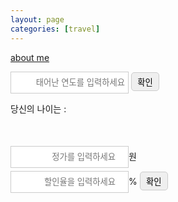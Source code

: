 ```yaml
---
layout: page
categories: [travel]
---
```


<a href="/aboutme.html">about me</a>

<script src="/js/jquery-3.5.1.min.js"></script>
<style>
    *{
        margin: 0;
        padding: 0;
    }
    input{
        border: 1px solid #ccc;
        height: 35px;
        padding: 0 5px;
        text-align: right;
    }
    button{
        width: 45px;
        height: 30px;
        border: 1px solid #ccc;
        border-radius: 5px;
    }
    #price{
        margin-bottom: 5px;
    }
</style>

<div class="age-box" style="margin-bottom:50px;">
        <input type="text" id="userYear" placeholder="태어난 연도를 입력하세요">
    <button id="submit">확인</button>
    <p>당신의 나이는 : <span id="user-age"></span></p>
</div>
<div class="discount-box">
    <input type="number" id="price" placeholder="정가를 입력하세요">원<br>
    <input type="number" id="rate" placeholder="할인율을 입력하세요">%
    <button id="dcBtn">확인</button>
    <p class="price-result"></p>
</div>
<script>
    'use strict';
    $("#submit").click(function(){
        let birthYear = $("#userYear").val();
        console.log(birthYear);
        if(!birthYear){
            alert("태어난 연도를 입력하세요");
            $("#userYear").focus();
        }else{
            let today = new Date();
            let todayYear = today.getFullYear();
            let age = todayYear - birthYear + 1;
            $("#user-age").text(age);
        }
    });
    $("#dcBtn").click(function(){
        let userPrice = $("#price").val();
        let userRate = $("#rate").val();
        if(!userPrice){
            alert("가격을 입력해주세요");
        }else if(!userRate){
            alert("할인율을 입력해주세요");
        }else{
            let discount = Math.round(userPrice * (userRate/100)); //소수점 아래 반올림
            let newPrice = userPrice - discount;
            $(".price-result").text(userPrice+"원에서 "+discount+"원 할인되어 "+newPrice+"원입니다.");
        }
    });
</script>